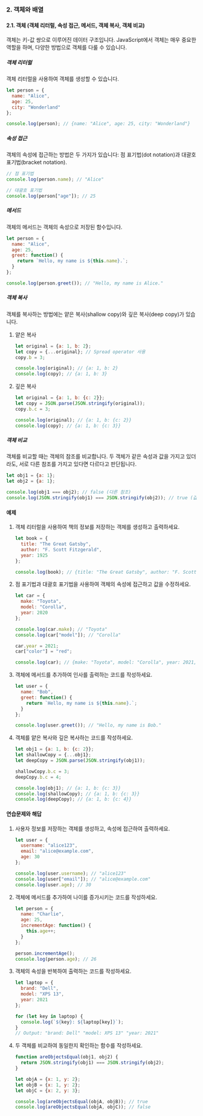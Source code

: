 ### 2. 객체와 배열

#### 2.1. 객체 (객체 리터럴, 속성 접근, 메서드, 객체 복사, 객체 비교)

객체는 키-값 쌍으로 이루어진 데이터 구조입니다. JavaScript에서 객체는 매우 중요한 역할을 하며, 다양한 방법으로 객체를 다룰 수 있습니다.

##### 객체 리터럴
객체 리터럴을 사용하여 객체를 생성할 수 있습니다.

```javascript
let person = {
  name: "Alice",
  age: 25,
  city: "Wonderland"
};

console.log(person); // {name: "Alice", age: 25, city: "Wonderland"}
```

##### 속성 접근
객체의 속성에 접근하는 방법은 두 가지가 있습니다: 점 표기법(dot notation)과 대괄호 표기법(bracket notation).

```javascript
// 점 표기법
console.log(person.name); // "Alice"

// 대괄호 표기법
console.log(person["age"]); // 25
```

##### 메서드
객체의 메서드는 객체의 속성으로 저장된 함수입니다.

```javascript
let person = {
  name: "Alice",
  age: 25,
  greet: function() {
    return `Hello, my name is ${this.name}.`;
  }
};

console.log(person.greet()); // "Hello, my name is Alice."
```

##### 객체 복사
객체를 복사하는 방법에는 얕은 복사(shallow copy)와 깊은 복사(deep copy)가 있습니다.

1. 얕은 복사
   ```javascript
   let original = {a: 1, b: 2};
   let copy = {...original}; // Spread operator 사용
   copy.b = 3;

   console.log(original); // {a: 1, b: 2}
   console.log(copy); // {a: 1, b: 3}
   ```

2. 깊은 복사
   ```javascript
   let original = {a: 1, b: {c: 2}};
   let copy = JSON.parse(JSON.stringify(original));
   copy.b.c = 3;

   console.log(original); // {a: 1, b: {c: 2}}
   console.log(copy); // {a: 1, b: {c: 3}}
   ```

##### 객체 비교
객체를 비교할 때는 객체의 참조를 비교합니다. 두 객체가 같은 속성과 값을 가지고 있더라도, 서로 다른 참조를 가지고 있다면 다르다고 판단됩니다.

```javascript
let obj1 = {a: 1};
let obj2 = {a: 1};

console.log(obj1 === obj2); // false (다른 참조)
console.log(JSON.stringify(obj1) === JSON.stringify(obj2)); // true (값 비교)
```

#### 예제

1. 객체 리터럴을 사용하여 책의 정보를 저장하는 객체를 생성하고 출력하세요.
   ```javascript
   let book = {
     title: "The Great Gatsby",
     author: "F. Scott Fitzgerald",
     year: 1925
   };

   console.log(book); // {title: "The Great Gatsby", author: "F. Scott Fitzgerald", year: 1925}
   ```

2. 점 표기법과 대괄호 표기법을 사용하여 객체의 속성에 접근하고 값을 수정하세요.
   ```javascript
   let car = {
     make: "Toyota",
     model: "Corolla",
     year: 2020
   };

   console.log(car.make); // "Toyota"
   console.log(car["model"]); // "Corolla"

   car.year = 2021;
   car["color"] = "red";

   console.log(car); // {make: "Toyota", model: "Corolla", year: 2021, color: "red"}
   ```

3. 객체에 메서드를 추가하여 인사를 출력하는 코드를 작성하세요.
   ```javascript
   let user = {
     name: "Bob",
     greet: function() {
       return `Hello, my name is ${this.name}.`;
     }
   };

   console.log(user.greet()); // "Hello, my name is Bob."
   ```

4. 객체를 얕은 복사와 깊은 복사하는 코드를 작성하세요.
   ```javascript
   let obj1 = {a: 1, b: {c: 2}};
   let shallowCopy = {...obj1};
   let deepCopy = JSON.parse(JSON.stringify(obj1));

   shallowCopy.b.c = 3;
   deepCopy.b.c = 4;

   console.log(obj1); // {a: 1, b: {c: 3}}
   console.log(shallowCopy); // {a: 1, b: {c: 3}}
   console.log(deepCopy); // {a: 1, b: {c: 4}}
   ```

#### 연습문제와 해답

1. 사용자 정보를 저장하는 객체를 생성하고, 속성에 접근하여 출력하세요.
   ```javascript
   let user = {
     username: "alice123",
     email: "alice@example.com",
     age: 30
   };

   console.log(user.username); // "alice123"
   console.log(user["email"]); // "alice@example.com"
   console.log(user.age); // 30
   ```

2. 객체에 메서드를 추가하여 나이를 증가시키는 코드를 작성하세요.
   ```javascript
   let person = {
     name: "Charlie",
     age: 25,
     incrementAge: function() {
       this.age++;
     }
   };

   person.incrementAge();
   console.log(person.age); // 26
   ```

3. 객체의 속성을 반복하여 출력하는 코드를 작성하세요.
   ```javascript
   let laptop = {
     brand: "Dell",
     model: "XPS 13",
     year: 2021
   };

   for (let key in laptop) {
     console.log(`${key}: ${laptop[key]}`);
   }
   // Output: "brand: Dell" "model: XPS 13" "year: 2021"
   ```

4. 두 객체를 비교하여 동일한지 확인하는 함수를 작성하세요.
   ```javascript
   function areObjectsEqual(obj1, obj2) {
     return JSON.stringify(obj1) === JSON.stringify(obj2);
   }

   let objA = {x: 1, y: 2};
   let objB = {x: 1, y: 2};
   let objC = {x: 2, y: 3};

   console.log(areObjectsEqual(objA, objB)); // true
   console.log(areObjectsEqual(objA, objC)); // false
   ```
